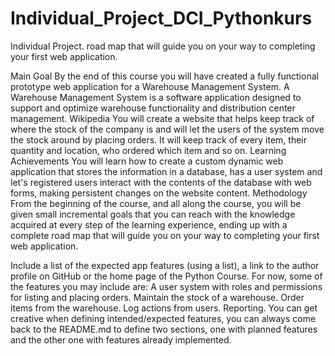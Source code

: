 # Individual_Project_DCI_Pythonkurs
Individual Project. road map that will guide you on your way to completing your first web application.


Main Goal
By the end of this course you will have created a fully functional prototype web application for a Warehouse Management System.
A Warehouse Management System is a software application designed to support and optimize warehouse functionality and distribution center management.
Wikipedia
You will create a website that helps keep track of where the stock of the company is and will let the users of the system move the stock around by placing orders. It will keep track of every item, their quantity and location, who ordered which item and so on.
Learning Achievements
You will learn how to create a custom dynamic web application that stores the information in a database, has a user system and let's registered users interact with the contents of the database with web forms, making persistent changes on the website content.
Methodology
From the beginning of the course, and all along the course, you will be given small incremental goals that you can reach with the knowledge acquired at every step of the learning experience, ending up with a complete road map that will guide you on your way to completing your first web application.


Include a list of the expected app features (using a list), a link to the author profile on GitHub or the home page of the Python Course.
For now, some of the features you may include are:
A user system with roles and permissions for listing and placing orders.
Maintain the stock of a warehouse.
Order items from the warehouse.
Log actions from users.
Reporting.
You can get creative when defining intended/expected features, you can always come back to the README.md to define two sections, one with planned features and the other one with features already implemented.
